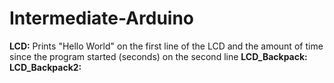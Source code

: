 # Intermediate-Arduino
**LCD:** 
Prints "Hello World" on the first line of the LCD and the amount of time since the program started (seconds) on the second line
**LCD_Backpack:**
**LCD_Backpack2:**
